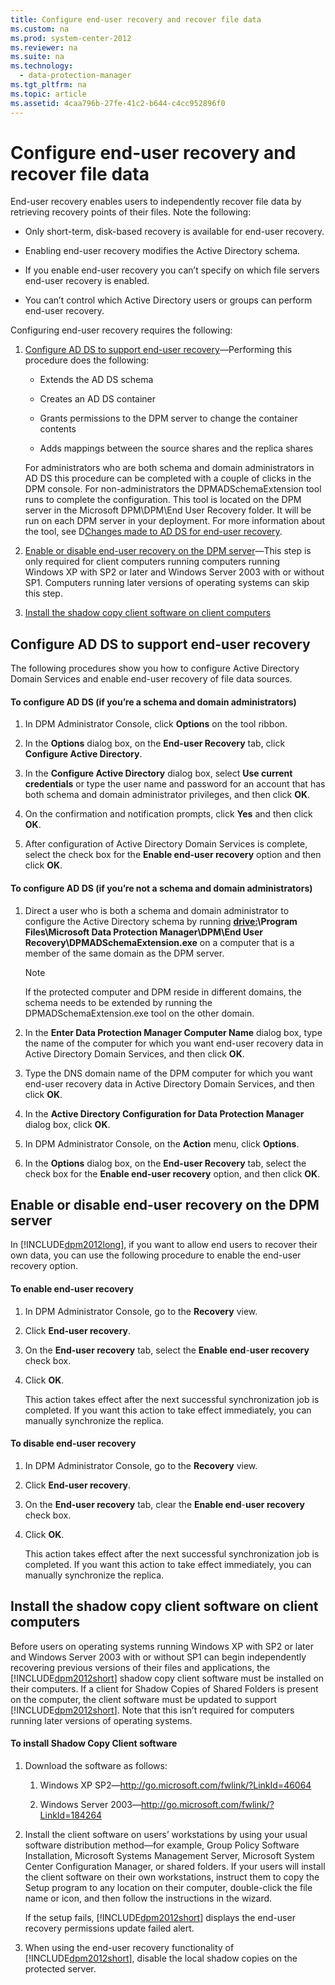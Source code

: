 ```yaml
---
title: Configure end-user recovery and recover file data
ms.custom: na
ms.prod: system-center-2012
ms.reviewer: na
ms.suite: na
ms.technology: 
  - data-protection-manager
ms.tgt_pltfrm: na
ms.topic: article
ms.assetid: 4caa796b-27fe-41c2-b644-c4cc952896f0
---
```

# Configure end-user recovery and recover file data
End\-user recovery enables users to independently recover file data by retrieving recovery points of their files. Note the following:

-   Only short\-term, disk\-based recovery is available for end\-user recovery.

-   Enabling end\-user recovery modifies the Active Directory schema.

-   If you enable end\-user recovery you can’t specify on which file servers end\-user recovery is enabled.

-   You can’t control which Active Directory users or groups can perform end\-user recovery.

Configuring end\-user recovery requires the following:

1.  [Configure AD DS to support end\-user recovery](#BKMK_Config)—Performing this procedure does the following:

    -   Extends the AD DS schema

    -   Creates an AD DS container

    -   Grants permissions to the DPM server to change the container contents

    -   Adds mappings between the source shares and the replica shares

    For administrators who are both schema and domain administrators in AD DS this procedure can be completed with a couple of clicks in the DPM console. For non\-administrators the DPMADSchemaExtension tool runs to complete the configuration. This tool is located on the DPM server in the Microsoft DPM\\DPM\\End User Recovery folder. It will be run on each DPM server in your deployment. For more information about the tool, see D[Changes made to AD DS for end-user recovery](./Changes-made-to-AD-DS-for-end-user-recovery.md).

2.  [Enable or disable end\-user recovery on the DPM server](#BKMK_Enable)—This step is only required for client computers running computers running Windows XP with SP2 or later and Windows Server 2003 with or without SP1. Computers running later versions of operating systems can skip this step.

3.  [Install the shadow copy client software on client computers](#BKMK_Shadow)

## <a name="BKMK_Config"></a>Configure AD DS to support end\-user recovery
The following procedures show you how to configure Active Directory Domain Services and enable end\-user recovery of file data sources.

#### To configure AD DS \(if you’re a schema and domain administrators\)

1.  In DPM Administrator Console, click **Options** on the tool ribbon.

2.  In the **Options** dialog box, on the **End\-user Recovery** tab, click **Configure Active Directory**.

3.  In the **Configure Active Directory** dialog box, select **Use current credentials** or type the user name and password for an account that has both schema and domain administrator privileges, and then click **OK**.

4.  On the confirmation and notification prompts, click **Yes** and then click **OK**.

5.  After configuration of Active Directory Domain Services is complete, select the check box for the **Enable end\-user recovery** option and then click **OK**.

#### To configure AD DS \(if you’re not a schema and domain administrators\)

1.  Direct a user who is both a schema and domain administrator to configure the Active Directory schema by running **<drive:>\\Program Files\\Microsoft Data Protection Manager\\DPM\\End User Recovery\\DPMADSchemaExtension.exe** on a computer that is a member of the same domain as the DPM server.

    > [!NOTE]
    > If the protected computer and DPM reside in different domains, the schema needs to be extended by running the DPMADSchemaExtension.exe tool on the other domain.

2.  In the **Enter Data Protection Manager Computer Name** dialog box, type the name of the computer for which you want end\-user recovery data in Active Directory Domain Services, and then click **OK**.

3.  Type the DNS domain name of the DPM computer for which you want end\-user recovery data in Active Directory Domain Services, and then click **OK**.

4.  In the **Active Directory Configuration for Data Protection Manager** dialog box, click **OK**.

5.  In DPM Administrator Console, on the **Action** menu, click **Options**.

6.  In the **Options** dialog box, on the **End\-user Recovery** tab, select the check box for the **Enable end\-user recovery** option, and then click **OK**.

## <a name="BKMK_Enable"></a>Enable or disable end\-user recovery on the DPM server
In [!INCLUDE[dpm2012long](./Token/dpm2012long_md.md)], if you want to allow end users to recover their own data, you can use the following procedure to enable the end\-user recovery option.

#### To enable end\-user recovery

1.  In DPM Administrator Console, go to the **Recovery** view.

2.  Click **End\-user recovery**.

3.  On the **End\-user recovery** tab, select the **Enable end**\-**user recovery** check box.

4.  Click **OK**.

    This action takes effect after the next successful synchronization job is completed. If you want this action to take effect immediately, you can manually synchronize the replica.

#### To disable end\-user recovery

1.  In DPM Administrator Console, go to the **Recovery** view.

2.  Click **End\-user recovery**.

3.  On the **End\-user recovery** tab, clear the **Enable end**\-**user recovery** check box.

4.  Click **OK**.

    This action takes effect after the next successful synchronization job is completed. If you want this action to take effect immediately, you can manually synchronize the replica.

## <a name="BKMK_Shadow"></a>Install the shadow copy client software on client computers
Before users on operating systems running Windows XP with SP2 or later and Windows Server 2003 with or without SP1 can begin independently recovering previous versions of their files and applications, the [!INCLUDE[dpm2012short](./Token/dpm2012short_md.md)] shadow copy client software must be installed on their computers. If a client for Shadow Copies of Shared Folders is present on the computer, the client software must be updated to support [!INCLUDE[dpm2012short](./Token/dpm2012short_md.md)]. Note that this isn’t required for computers running later versions of operating systems.

#### To install Shadow Copy Client software

1.  Download the software as follows:

    1.  Windows XP SP2—[http:\/\/go.microsoft.com\/fwlink\/?LinkId\=46064](http://go.microsoft.com/fwlink/?LinkId=46064)

    2.  Windows Server 2003—[http:\/\/go.microsoft.com\/fwlink\/?LinkId\=184264](http://go.microsoft.com/fwlink/?LinkID=184264)

2.  Install the client software on users’ workstations by using your usual software distribution method—for example, Group Policy Software Installation, Microsoft Systems Management Server, Microsoft System Center Configuration Manager, or shared folders. If your users will install the client software on their own workstations, instruct them to copy the Setup program to any location on their computer, double\-click the file name or icon, and then follow the instructions in the wizard.

    If the setup fails, [!INCLUDE[dpm2012short](./Token/dpm2012short_md.md)] displays the end\-user recovery permissions update failed alert.

3.  When using the end\-user recovery functionality of [!INCLUDE[dpm2012short](./Token/dpm2012short_md.md)], disable the local shadow copies on the protected server.


